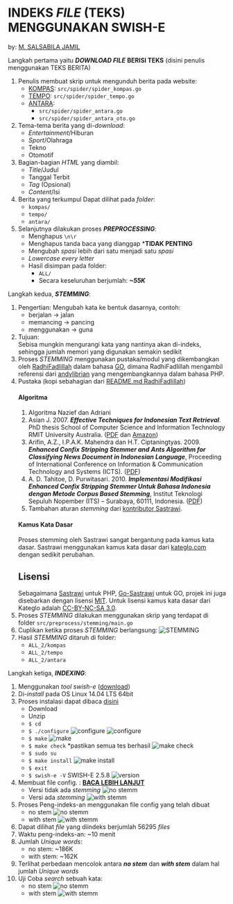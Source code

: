 # INDEKS _FILE_ (**TEKS**) MENGGUNAKAN SWISH-E
by: [M. SALSABILA JAMIL](mailto:jamilsalsabila@gmail.com)

Langkah pertama yaitu ***DOWNLOAD FILE*** **BERISI TEKS** (disini penulis menggunakan TEKS BERITA)
1. Penulis membuat skrip untuk mengunduh berita pada website:
    * [KOMPAS](https://www.kompas.com): ```src/spider/spider_kompas.go```
    * [TEMPO](https://www.tempo.co): ```src/spider/spider_tempo.go```
    * [ANTARA](https://www.antaranews.com): 
        - ```src/spider/spider_antara.go```
        - ```src/spider/spider_antara_oto.go```
2. Tema-tema berita yang di-_download_:
    * _Entertainment_/Hiburan
    * _Sport_/Olahraga
    * Tekno
    * Otomotif
3. Bagian-bagian _HTML_ yang diambil:
    * _Title_/Judul
    * Tanggal Terbit
    * _Tag_ (Opsional)
    * _Content_/Isi
4. Berita yang terkumpul Dapat dilihat pada _folder_:
    * ```kompas/```
    * ```tempo/```
    * ```antara/```
5. Selanjutnya dilakukan proses ***PREPROCESSING***:
    * Menghapus ```\n\r```
    * Menghapus tanda baca yang dianggap ***TIDAK PENTING**
    * Mengubah _spasi_ lebih dari satu menjadi satu _spasi_
    * _Lowercase every letter_
    * Hasil disimpan pada folder:
        * ```ALL/```
        * Secara keseluruhan berjumlah: ***~55K***

Langkah kedua, ***STEMMING***:  
1. Pengertian: 
Mengubah kata ke bentuk dasarnya, contoh:  
    * berjalan -> jalan
    * memancing -> pancing
    * menggunakan -> guna
2. Tujuan:  
    Sebisa mungkin mengurangi kata yang nantinya akan di-indeks, sehingga jumlah memori yang digunakan semakin sedikit
3. Proses _STEMMING_ menggunakan pustaka/modul yang dikembangkan oleh [RadhiFadlillah](https://github.com/RadhiFadlillah/go-sastrawi) dalam bahasa [GO](https://golang.org/), dimana RadhiFadlillah mengambil referensi dari [andylibrian](https://github.com/sastrawi/sastrawi) yang mengembangkannya dalam bahasa PHP. 
4. Pustaka  (kopi sebahagian dari [README.md RadhiFadlillah](github.com/RadhiFadlillah/go-sastrawi))  
    #### Algoritma
    1. Algoritma Nazief dan Adriani
    2. Asian J. 2007. ___Effective Techniques for Indonesian Text Retrieval___. PhD thesis School of Computer Science and Information Technology RMIT University Australia. ([PDF](http://researchbank.rmit.edu.au/eserv/rmit:6312/Asian.pdf) dan [Amazon](https://www.amazon.com/Effective-Techniques-Indonesian-Text-Retrieval/dp/3639021649))
    3. Arifin, A.Z., I.P.A.K. Mahendra dan H.T. Ciptaningtyas. 2009. ___Enhanced Confix Stripping Stemmer and Ants Algorithm for Classifying News Document in Indonesian Language___, Proceeding of International Conference on Information & Communication Technology and Systems (ICTS). ([PDF](http://personal.its.ac.id/files/pub/2623-agusza-baru%2021%20d%20VIP%20enhanced-confix-stripping-stem.pdf))
    4. A. D. Tahitoe, D. Purwitasari. 2010. ___Implementasi Modifikasi Enhanced Confix Stripping Stemmer Untuk Bahasa Indonesia dengan Metode Corpus Based Stemming___, Institut Teknologi Sepuluh Nopember (ITS) – Surabaya, 60111, Indonesia. ([PDF](http://digilib.its.ac.id/public/ITS-Undergraduate-14255-paperpdf.pdf))
    5. Tambahan aturan _stemming_ dari [kontributor Sastrawi](https://github.com/sastrawi/sastrawi/graphs/contributors).
    #### Kamus Kata Dasar
    Proses stemming oleh Sastrawi sangat bergantung pada kamus kata dasar. Sastrawi menggunakan kamus kata dasar dari [kateglo.com](http://kateglo.com) dengan sedikit perubahan.
    ## Lisensi
    Sebagaimana [Sastrawi](https://github.com/sastrawi/sastrawi) untuk PHP, [Go-Sastrawi](https://github.com/RadhiFadlillah/go-sastrawi) untuk GO, projek ini juga disebarkan dengan lisensi [MIT](http://choosealicense.com/licenses/mit/). Untuk lisensi kamus kata dasar dari Kateglo adalah [CC-BY-NC-SA 3.0](https://github.com/ivanlanin/kateglo#lisensi-isi).
4.  Proses _STEMMING_ dilakukan menggunakan skrip yang terdapat di folder ```src/preprocess/stemming/main.go```
5.  Cuplikan ketika proses _STEMMING_ berlangsung:
    ![STEMMING](images/stemming.png)
6.  Hasil _STEMMING_ ditaruh di folder:  
    - ```ALL_2/kompas```
    - ```ALL_2/tempo```
    - ```ALL_2/antara```

Langkah ketiga, ***INDEXING***:
1. Menggunakan _tool_ _swish-e_ ([download](https://github.com/swish-e/swish-e))
2. Di-_install_ pada OS Linux 14.04 LTS 64bit
3. Proses instalasi dapat dibaca [disini](https://www.esa.org/tiee/search/html/install.html)
    * Download
    * Unzip
    * ```$ cd```
    * ```$ ./configure```
    ![configure](./images/configure.png)
    ![configure](./images/configure2.png)
    * ```$ make```
    ![make](images/make.png)
    * ```$ make check``` *pastikan semua tes berhasil
    ![make check](images/make_check.png)
    * ```$ sudo su```
    * ```$ make install```
    ![make install](images/make_install.png)
    * ```$ exit```
    * ```$ swish-e -V``` 
    SWISH-E 2.5.8
    ![version](images/version.png)
4. Membuat file config. : **[BACA LEBIH LANJUT](https://www.esa.org/tiee/search/html/swish-config.html)**
    * Versi tidak ada _stemming_
        ![no stemm](images/config.png)
    * Versi ada _stemming_
        ![with stemm](images/config2.png)
5. Proses Peng-indeks-an menggunakan file config yang telah dibuat 
    * no stem
        ![no stemm](images/indeks_sebelum_stemming.png)
    * with stem
        ![with stemm](images/indeks_setelah_stemming.png)
6. Dapat dilihat _file_ yang diindeks berjumlah 56295 _files_
7. Waktu peng-indeks-an: ~10 menit
8. Jumlah _Unique words_:
    * no stem: ~186K
    * with stem: ~162K
9. Terlihat perbedaan mencolok antara ***no stem*** dan ***with stem*** dalam hal jumlah _Unique words_
10. Uji Coba _search_ sebuah kata:
    * no stem
        ![no stemm](images/uji_coba_no_stem.png)
    * with stem
        ![with stemm](images/uji_coba_with_stem.png)
